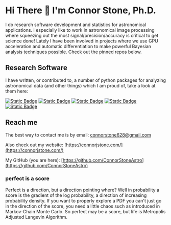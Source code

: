 # Hi There 👋 I'm Connor Stone, Ph.D.

I do research software development and statistics for astronomical applications.
I especially like to work in astronomical image processing where squeezing out
the most signal/precision/accuracy is critical to get science done! Lately I
have been involved in projects where we use GPU acceleration and automatic
differentiation to make powerful Bayesian analysis techniques possible. Check
out the pinned repos below.

## Research Software

I have written, or contributed to, a number of python packages for analyzing astronomical data (and other things) which I am proud of, take a look at them here:

[![Static Badge](https://img.shields.io/badge/AstroPhot-008B3F?style=for-the-badge)](https://astrophot.readthedocs.io/)
[![Static Badge](https://img.shields.io/badge/caustics-6DB5D3?style=for-the-badge)](https://caustics.readthedocs.io/)
[![Static Badge](https://img.shields.io/badge/caskade-purple?style=for-the-badge)](https://caskade.readthedocs.io/)
[![Static Badge](https://img.shields.io/badge/AutoProf-F90000?style=for-the-badge)](https://autoprof.readthedocs.io/)
[![Static Badge](https://img.shields.io/badge/PQM-FBFAA3?style=for-the-badge)](https://github.com/Ciela-Institute/PQM)

## Reach me

The best way to contact me is by email: [connorstone628@gmail.com](mailto:connorstone628@gmail.com)

Also check out my website: [https://connorjstone.com/](https://connorjstone.com/)

My GitHub (you are here): [https://github.com/ConnorStoneAstro](https://github.com/ConnorStoneAstro)


### perfect is a score

Perfect is a direction, but a direction pointing
where? Well in probability a score is the gradient of the log probability, a
direction of increasing probability density. If you want to properly explore a
PDF you can't just go in the direction of the score, you need a little chaos
such as introduced in Markov-Chain Monte Carlo. So perfect may be a score, but
life is Metropolis Adjusted Langevin Algorithm.

<!-- Astronomical image processing tool. Lets fit everything everywhere all at once!
You can analyze multi-band, multi-epoch data with complex models where you are
in control of everything, it can even run on GPU. A special capability is that
you can fit a point spread function (PSF) model alongside everything else. This
means it's even possible to fit a PSF when there are no stars (or only very
faint stars) in the image! -->


<!-- Gravitational lensing simulator. Lets you build complex gravitational lensing
models and run them on GPU for 1000x speedup! caustics handles everything from
the source plane to the image plane by encoding complex raytracing capabilities
from numerous literature sources. YOu can build lensing models in object
oriented or functional frameworks and easily adapt simulators to suit the needs
of your science. We are using it to bring machine learning to gravitational
lensing with precision cosmology meaning well defined uncertainties and rock
solid results! -->



<!-- Build scientific simulators in an easy object oriented format. caskade works
from the base of your simulation pipeline to turn complex workflows into simple
`f(x)` functions so you don't have to think about the details of integrating
with other tools (`emcee`, `scipy.minimize`, `Pyro`, `dynesty`, `torch.optim`,
and many more). All while providing extra functionality like linking simulation
parameters, and updating static/dynamic parameters. -->


<!-- Automated galaxy photometry pipeline. Automatically perform elliptical isophote
photometry on galaxy images. Using robust methods, AutoProf will take an image
and give you a surface brightness profile of a galaxy finding its own center,
orientation, sky level, galaxy size, and more. Compared to other isophote codes,
AutoProf can go 10x deeper thanks to cleverly combining pixels for enhanced
signal-to-noise. -->


<!--
**ConnorStoneAstro/ConnorStoneAstro** is a ✨ _special_ ✨ repository because its `README.md` (this file) appears on your GitHub profile.

Here are some ideas to get you started:

- 🔭 I’m currently working on ...
- 🌱 I’m currently learning ...
- 👯 I’m looking to collaborate on ...
- 🤔 I’m looking for help with ...
- 💬 Ask me about ...
- 📫 How to reach me: ...
- 😄 Pronouns: ...
- ⚡ Fun fact: ...
-->
